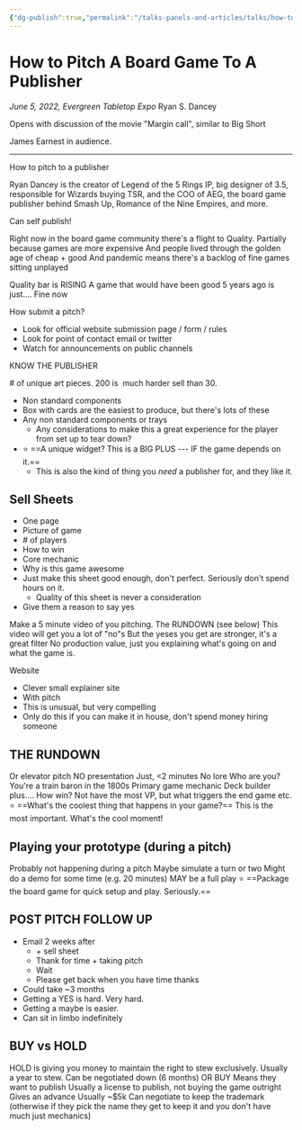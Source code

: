 ```yaml
---
{"dg-publish":true,"permalink":"/talks-panels-and-articles/talks/how-to-pitch-a-board-game-to-a-publisher/","tags":["talks","board-game","pitch"],"noteIcon":1}
---
```



# How to Pitch A Board Game To A Publisher

*June 5, 2022, Evergreen Tabletop Expo*
Ryan S. Dancey

Opens with discussion of the movie "Margin call", similar to Big Short

James Earnest in audience.

---

How to pitch to a publisher

Ryan Dancey is the creator of Legend of the 5 Rings IP, big designer of 3.5, responsible for Wizards buying TSR, and the COO of AEG, the board game publisher behind Smash Up, Romance of the Nine Empires, and more.

Can self publish!

Right now in the board game community there's a flight to Quality.
	Partially because games are more expensive
	And people lived through the golden age of cheap + good
	And pandemic means there's a backlog of fine games sitting unplayed


Quality bar is RISING
	A game that would have been good 5 years ago is just…. Fine now

How submit a pitch?

-   Look for official website submission page / form / rules
-   Look for point of contact email or twitter
-   Watch for announcements on public channels

KNOW THE PUBLISHER

\# of unique art pieces. 200 is  much harder sell than 30.
-   Non standard components
-   Box with cards are the easiest to produce, but there's lots of these
-   Any non standard components or trays
	-   Any considerations to make this a great experience for the player from set up to tear down?
-  ⭐  ==A unique widget? This is a BIG PLUS --- IF the game depends on it.==
	-   This is also the kind of thing you *need* a publisher for, and they like it.

## Sell Sheets

- One page
-  Picture of game
-  \# of players
-  How to win
-  Core mechanic
-  Why is this game awesome
-  Just make this sheet good enough, don't perfect. Seriously don't spend hours on it.
	-   Quality of this sheet is never a consideration
-   Give them a reason to say yes

Make a 5 minute video of you pitching.
	The RUNDOWN (see below)
	This video will get you a lot of "no"s
	But the yeses you get are stronger, it's a great filter
	No production value, just you explaining what's going on and what the game is.

Website
-   Clever small explainer site
-   With pitch
-   This is unusual, but very compelling
-   Only do this if you can make it in house, don't spend money hiring someone


## THE RUNDOWN

Or elevator pitch
NO presentation
Just, <2 minutes
No lore
Who are you?
	You're a train baron in the 1800s
Primary game mechanic
	Deck builder plus….
How win?
	Not have the most VP, but what triggers the end game etc.
⭐ ==What's the coolest thing that happens in your game?==
	This is the most important. What's the cool moment!


## Playing your prototype (during a pitch)

Probably not happening during a pitch
Maybe simulate a turn or two
Might do a demo for some time (e.g. 20 minutes)
MAY be a full play
⭐ ==Package the board game for quick setup and play. Seriously.==

## POST PITCH FOLLOW UP
-   Email 2 weeks after
	-   \+ sell sheet
	-   Thank for time + taking pitch
	-   Wait
	-   Please get back when you have time thanks
-   Could take ~3 months
-   Getting a YES is hard. Very hard.
-   Getting a maybe is easier.
-   Can sit in limbo indefinitely


## BUY vs HOLD  
HOLD is giving you money to maintain the right to stew exclusively.
Usually a year to stew. Can be negotiated down (6 months)
OR BUY
	Means they want to publish
	Usually a license to publish, not buying the game outright
	Gives an advance
		Usually ~$5k
	Can negotiate to keep the trademark
		(otherwise if they pick the name they get to keep it and you don't have much just mechanics)